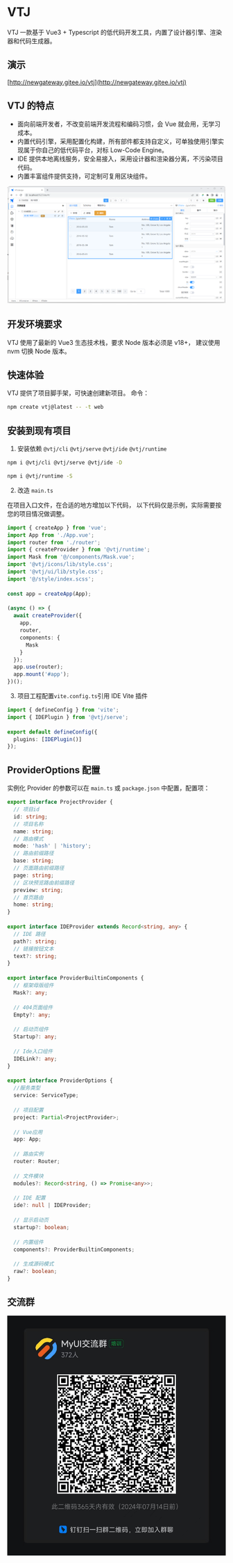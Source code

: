 # VTJ

VTJ 一款基于 Vue3 + Typescript 的低代码开发工具，内置了设计器引擎、渲染器和代码生成器。

## 演示

[http://newgateway.gitee.io/vtj](http://newgateway.gitee.io/vtj)

## VTJ 的特点

- 面向前端开发者，不改变前端开发流程和编码习惯，会 Vue 就会用，无学习成本。
- 内置代码引擎，采用配置化构建，所有部件都支持自定义，可单独使用引擎实现属于你自己的低代码平台，对标 Low-Code Engine。
- IDE 提供本地离线服务，安全易接入，采用设计器和渲染器分离，不污染项目代码。
- 内置丰富组件提供支持，可定制可复用区块组件。

![输入图片说明](dev/public/preview.png)

## 开发环境要求

VTJ 使用了最新的 Vue3 生态技术栈，要求 Node 版本必须是 v18+， 建议使用 nvm 切换 Node 版本。

## 快速体验

VTJ 提供了项目脚手架，可快速创建新项目。 命令：

```sh
npm create vtj@latest -- -t web
```

## 安装到现有项目

1. 安装依赖 `@vtj/cli` `@vtj/serve` `@vtj/ide` `@vtj/runtime`

```sh
npm i @vtj/cli @vtj/serve @vtj/ide -D
```

```sh
npm i @vtj/runtime -S
```

2. 改造 `main.ts`

在项目入口文件，在合适的地方增加以下代码， 以下代码仅是示例，实际需要按您的项目情况做调整。

```ts
import { createApp } from 'vue';
import App from './App.vue';
import router from './router';
import { createProvider } from '@vtj/runtime';
import Mask from '@/components/Mask.vue';
import '@vtj/icons/lib/style.css';
import '@vtj/ui/lib/style.css';
import '@/style/index.scss';

const app = createApp(App);

(async () => {
  await createProvider({
    app,
    router,
    components: {
      Mask
    }
  });
  app.use(router);
  app.mount('#app');
})();
```

3.  项目工程配置`vite.config.ts`引用 IDE Vite 插件

```ts
import { defineConfig } from 'vite';
import { IDEPlugin } from '@vtj/serve';

export default defineConfig({
  plugins: [IDEPlugin()]
});
```

## ProviderOptions 配置

实例化 Provider 的参数可以在 `main.ts` 或 `package.json` 中配置，配置项：

```ts
export interface ProjectProvider {
  // 项目id
  id: string;
  // 项目名称
  name: string;
  // 路由模式
  mode: 'hash' | 'history';
  // 路由前缀路径
  base: string;
  // 页面路由前缀路径
  page: string;
  // 区块预览路由前缀路径
  preview: string;
  // 首页路由
  home: string;
}

export interface IDEProvider extends Record<string, any> {
  // IDE 路径
  path?: string;
  // 链接按钮文本
  text?: string;
}

export interface ProviderBuiltinComponents {
  // 框架母版组件
  Mask?: any;

  // 404页面组件
  Empty?: any;

  // 启动页组件
  Startup?: any;

  // Ide入口组件
  IDELink?: any;
}

export interface ProviderOptions {
  //服务类型
  service: ServiceType;

  // 项目配置
  project: Partial<ProjectProvider>;

  // Vue应用
  app: App;

  // 路由实例
  router: Router;

  // 文件模块
  modules?: Record<string, () => Promise<any>>;

  // IDE 配置
  ide?: null | IDEProvider;

  // 显示启动页
  startup?: boolean;

  // 内置组件
  components?: ProviderBuiltinComponents;

  // 生成源码模式
  raw?: boolean;
}
```

## 交流群

![输入图片说明](dev/public/ding.jpg)
